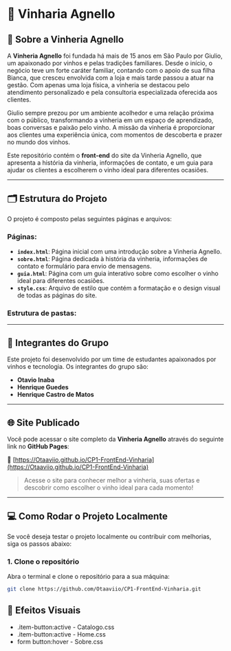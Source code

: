 # 🍷 **Vinharia Agnello**

## 📖 **Sobre a Vinheria Agnello**

A **Vinheria Agnello** foi fundada há mais de 15 anos em São Paulo por Giulio, um apaixonado por vinhos e pelas tradições familiares. Desde o início, o negócio teve um forte caráter familiar, contando com o apoio de sua filha Bianca, que cresceu envolvida com a loja e mais tarde passou a atuar na gestão. Com apenas uma loja física, a vinheria se destacou pelo atendimento personalizado e pela consultoria especializada oferecida aos clientes.

Giulio sempre prezou por um ambiente acolhedor e uma relação próxima com o público, transformando a vinheria em um espaço de aprendizado, boas conversas e paixão pelo vinho. A missão da vinheria é proporcionar aos clientes uma experiência única, com momentos de descoberta e prazer no mundo dos vinhos.

Este repositório contém o **front-end** do site da Vinheria Agnello, que apresenta a história da vinheria, informações de contato, e um guia para ajudar os clientes a escolherem o vinho ideal para diferentes ocasiões.

---

## 🗂️ **Estrutura do Projeto**

O projeto é composto pelas seguintes páginas e arquivos:

### Páginas:

-   **`index.html`**: Página inicial com uma introdução sobre a Vinheria Agnello.
-   **`sobre.html`**: Página dedicada à história da vinheria, informações de contato e formulário para envio de mensagens.
-   **`guia.html`**: Página com um guia interativo sobre como escolher o vinho ideal para diferentes ocasiões.
-   **`style.css`**: Arquivo de estilo que contém a formatação e o design visual de todas as páginas do site.

### Estrutura de pastas:

---

## 👥 **Integrantes do Grupo**

Este projeto foi desenvolvido por um time de estudantes apaixonados por vinhos e tecnologia. Os integrantes do grupo são:

-   **Otavio Inaba**
-   **Henrique Guedes**
-   **Henrique Castro de Matos**

---

## 🌐 **Site Publicado**

Você pode acessar o site completo da **Vinheria Agnello** através do seguinte link no **GitHub Pages**:

🔗 [https://Otaaviio.github.io/CP1-FrontEnd-Vinharia](https://Otaaviio.github.io/CP1-FrontEnd-Vinharia)

> Acesse o site para conhecer melhor a vinheria, suas ofertas e descobrir como escolher o vinho ideal para cada momento!

---

## 💻 **Como Rodar o Projeto Localmente**

Se você deseja testar o projeto localmente ou contribuir com melhorias, siga os passos abaixo:

### 1. Clone o repositório

Abra o terminal e clone o repositório para a sua máquina:

```bash
git clone https://github.com/Otaaviio/CP1-FrontEnd-Vinharia.git
```

## 💫 **Efeitos Visuais**

-   .item-button:active - Catalogo.css
-   .item-button:active - Home.css
-   form button:hover - Sobre.css
